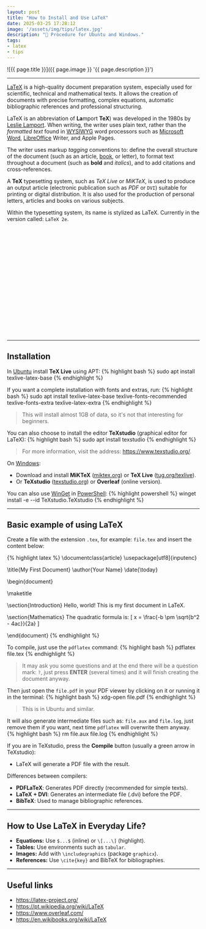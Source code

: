 ```yaml
---
layout: post
title: "How to Install and Use LaTeX"
date: 2025-03-25 17:28:12
image: '/assets/img/tips/latex.jpg'
description: "🚀 Procedure for Ubuntu and Windows."
tags:
- latex
- tips
---
```


![{{ page.title }}]({{ page.image }} '{{ page.description }}')

---

[LaTeX](https://latex-project.org/) is a high-quality document preparation system, especially used for scientific, technical and mathematical texts. It allows the creation of documents with precise formatting, complex equations, automatic bibliographic references and professional structuring.

LaTeX is an abbreviation of **La**mport **TeX**) was developed in the 1980s by [Leslie Lamport](https://www.youtube.com/watch?v=tsSDvflzJbc). When writing, the writer uses plain text, rather than the *formatted text* found in [WYSIWYG](https://en.wikipedia.org/wiki/WYSIWYG) word processors such as [Microsoft Word](https://www.microsoft.com/en-us/microsoft-365/word), [LibreOffice](https://pt-br.libreoffice.org/baixe-ja/libreoffice-novo/) Writer, and Apple Pages.

The writer uses markup *tagging* conventions to: define the overall structure of the document (such as an article, [book](https://terminalroot.com/tags#books), or letter), to format text throughout a document (such as **bold** and *italics*), and to add citations and cross-references.

A **TeX** typesetting system, such as *TeX Live* or *MiKTeX*, is used to produce an output article (electronic publication such as *PDF* or `DVI`) suitable for printing or digital distribution. It is also used for the production of personal letters, articles and books on various subjects.

Within the typesetting system, its name is stylized as LaTeX. Currently in the version called: `LaTeX 2e`.


<!-- SQUARE - GAMES ROOT -->
<script async src="//pagead2.googlesyndication.com/pagead/js/adsbygoogle.js"></script>
<ins class="adsbygoogle"
style="display:inline-block;width:336px;height:280px"
data-ad-client="ca-pub-2838251107855362"
data-ad-slot="5351066970"></ins>
<script>
(adsbygoogle = window.adsbygoogle || []).push({});
</script>

---

## Installation

In [Ubuntu](https://terminalroot.com/tags#ubuntu) install **TeX Live** using APT:
{% highlight bash %}
sudo apt install texlive-latex-base
{% endhighlight %}

If you want a complete installation with fonts and extras, run:
{% highlight bash %}
sudo apt install texlive-latex-base texlive-fonts-recommended \
texlive-fonts-extra texlive-latex-extra
{% endhighlight %}
> This will install almost 1GB of data, so it's not that interesting for beginners.

You can also choose to install the editor **TeXstudio** (graphical editor for LaTeX):
{% highlight bash %}
sudo apt install texstudio
{% endhighlight %}
> For more information, visit the address: <https://www.texstudio.org/>.

On [Windows](https://terminalroot.com/tags#windows):
- Download and install **MiKTeX** ([miktex.org](https://miktex.org/)) or **TeX Live** ([tug.org/texlive](https://www.tug.org/texlive/)).
- Or **TeXstudio** ([texstudio.org](https://www.texstudio.org/)) or **Overleaf** (online version).

You can also use [WinGet](https://winget.run/pkg/TeXstudio/TeXstudio) in [PowerShell](https://terminalroot.com/tags#powershell):
{% highlight powershell %}
winget install -e --id TeXstudio.TeXstudio
{% endhighlight %}


<!-- RECTANGLE 2 - OnParagragraph -->
<script async src="//pagead2.googlesyndication.com/pagead/js/adsbygoogle.js"></script>
<ins class="adsbygoogle"
style="display:block; text-align:center;"
data-ad-layout="in-article"
data-ad-format="fluid"
data-ad-client="ca-pub-2838251107855362"
data-ad-slot="8549252987"></ins>
<script>
(adsbygoogle = window.adsbygoogle || []).push({});
</script>

---

## Basic example of using LaTeX
Create a file with the extension `.tex`, for example: `file.tex` and insert the content below:

{% highlight latex %}
\documentclass{article}
\usepackage[utf8]{inputenc}

\title{My First Document}
\author{Your Name}
\date{\today}

\begin{document}

\maketitle

\section{Introduction}
Hello, world! This is my first document in LaTeX.

\section{Mathematics}
The quadratic formula is:
\[ x = \frac{-b \pm \sqrt{b^2 - 4ac}}{2a} \]

\end{document}
{% endhighlight %}

To compile, just use the `pdflatex` command:
{% highlight bash %}
pdflatex file.tex
{% endhighlight %}
> It may ask you some questions and at the end there will be a question mark: `?`, just press **ENTER** (several times) and it will finish creating the document anyway.

Then just open the `file.pdf` in your PDF viewer by clicking on it or running it in the terminal:
{% highlight bash %}
xdg-open file.pdf
{% endhighlight %}
> This is in Ubuntu and similar.

It will also generate intermediate files such as: `file.aux` and `file.log`, just remove them if you want, next time `pdflatex` will overwrite them anyway.
{% highlight bash %}
rm file.aux file.log
{% endhighlight %}

If you are in TeXstudio, press the **Compile** button (usually a green arrow in TeXstudio):
- LaTeX will generate a PDF file with the result.

Differences between compilers:
- **PDFLaTeX**: Generates PDF directly (recommended for simple texts).
- **LaTeX + DVI**: Generates an intermediate file (.dvi) before the PDF.
- **BibTeX**: Used to manage bibliographic references.

---

## How to Use LaTeX in Everyday Life?
- **Equations:** Use `$...$` (inline) or `\[...\]` (highlight).
- **Tables:** Use environments such as `tabular`.
- **Images:** Add with `\includegraphics` (package `graphicx`).
- **References:** Use `\cite{key}` and BibTeX for bibliographies.

---

## Useful links
+ <https://latex-project.org/>
+ <https://pt.wikipedia.org/wiki/LaTeX>
+ <https://www.overleaf.com/>
+ <https://en.wikibooks.org/wiki/LaTeX>

